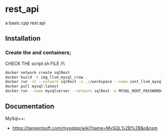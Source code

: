 # rest_api
a basic cpp rest api

## Installation

### Create the and containers; 


CHECK THE script.sh FILE /!\

```bash
docker network create sqlRest
docker build -t img_llvm_mysql_crow .
docker run -it --network sqlRest -v .:/workspace --name cont_llvm_mysql_crow img_llvm_mysql_crow /bin/bash
docker pull mysql:latest
docker run --name mysqlserver --network sqlRest -e MYSQL_ROOT_PASSWORD=your_root_password -e MYSQL_DATABASE=test_rest_DB -e MYSQL_USER=dev_admin -e MYSQL_PASSWORD=dev_admin -v mysql_data_test_rest:/var/lib/mysql -p 3306:3306 -d mysql:8.0

```


## Documentation


MySql++:
- https://tangentsoft.com/mysqlpp/wiki?name=MySQL%2B%2B&p&nsm
